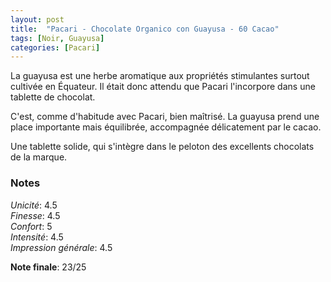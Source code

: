 ```yaml
---
layout: post
title:  "Pacari - Chocolate Organico con Guayusa - 60 Cacao"
tags: [Noir, Guayusa] 
categories: [Pacari]
---
```


La guayusa est une herbe aromatique aux propriétés stimulantes surtout cultivée en Équateur. Il était donc attendu que Pacari l'incorpore dans une tablette de chocolat.

C'est, comme d'habitude avec Pacari, bien maîtrisé. La guayusa prend une place importante mais équilibrée, accompagnée délicatement par le cacao. 

Une tablette solide, qui s'intègre dans le peloton des excellents chocolats de la marque.


### Notes

_Unicité_: 4.5  
_Finesse_: 4.5  
_Confort_: 5  
_Intensité_: 4.5  
_Impression générale_: 4.5

**Note finale**: 23/25